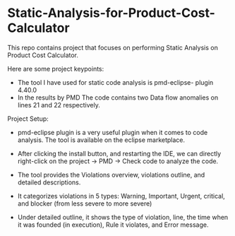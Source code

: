 # Static-Analysis-for-Product-Cost-Calculator
This repo contains project that focuses on performing Static Analysis on Product Cost Calculator.

Here are some project keypoints:

-	The tool I have used for static code analysis is pmd-eclipse- plugin 4.40.0
-	In the results by PMD The code contains two Data flow anomalies on lines 21 and 22 respectively.


Project Setup:

-	pmd-eclipse plugin is a very useful plugin when it comes to code analysis. The tool is available on the eclipse marketplace.

-	After clicking the install button, and restarting the IDE, we can directly right-click on the project -> PMD -> Check code to analyze the code.

-	The tool provides the Violations overview, violations outline, and detailed descriptions.

-	It categorizes violations in 5 types: Warning, Important, Urgent, critical, and blocker (from less severe to more severe)

-	Under detailed outline, it shows the type of violation, line, the time when it was founded (in execution), Rule it violates, and Error message.
